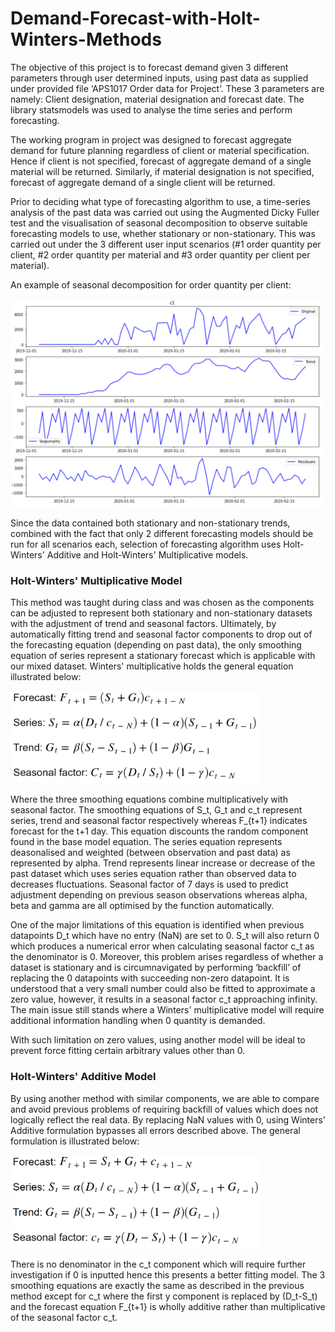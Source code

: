 # Demand-Forecast-with-Holt-Winters-Methods

The objective of this project is to forecast demand given 3 different parameters through user determined inputs, using past data as supplied under provided file ‘APS1017 Order data for Project’. These 3 parameters are namely: Client designation, material designation and forecast date. The library statsmodels was used to analyse the time series and perform forecasting.

The working program in project was designed to forecast aggregate demand for future planning regardless of client or material specification. Hence if client is not specified, forecast of aggregate demand of a single material will be returned. Similarly, if material designation is not specified, forecast of aggregate demand of a single client will be returned.

Prior to deciding what type of forecasting algorithm to use, a time-series analysis of the past data was carried out using the Augmented Dicky Fuller test and the visualisation of seasonal decomposition to observe suitable forecasting models to use, whether stationary or non-stationary. This was carried out under the 3 different user input scenarios (#1 order quantity per client, #2 order quantity per material and #3 order quantity per client per material).

An example of seasonal decomposition for order quantity per client:

<img src="https://github.com/quincyho/Demand-Forecasting-with-Holt-Winters-Methods/blob/main/Images/Seasonal%20decomposition.PNG" width="700">

Since the data contained both stationary and non-stationary trends, combined with the fact that only 2 different forecasting models should be run for all scenarios each, selection of forecasting algorithm uses Holt-Winters' Additive and Holt-Winters' Multiplicative models.

### Holt-Winters' Multiplicative Model
This method was taught during class and was chosen as the components can be adjusted to represent both stationary and non-stationary datasets with the adjustment of trend and seasonal factors. Ultimately, by automatically fitting trend and seasonal factor components to drop out of the forecasting equation (depending on past data), the only smoothing equation of series represent a stationary forecast which is applicable with our mixed dataset. Winters' multiplicative holds the general equation illustrated below: 

<img src="https://github.com/quincyho/Demand-Forecasting-with-Holt-Winters-Methods/blob/main/Images/Multi%20formulas.PNG" width="400">

Where the three smoothing equations combine multiplicatively with seasonal factor. The smoothing equations of S_t, G_t and c_t represent series, trend and seasonal factor respectively whereas F_{t+1} indicates forecast for the t+1 day. This equation discounts the random component found in the base model equation. The series equation represents deasonalised and weighted (between observation and past data) as represented by alpha. Trend represents linear increase or decrease of the past dataset which uses series equation rather than observed data to decreases fluctuations. Seasonal factor of 7 days is used to predict adjustment depending on previous season observations whereas alpha, beta and gamma are all optimised by the function automatically.

One of the major limitations of this equation is identified when previous datapoints D_t which have no entry (NaN) are set to 0. S_t will also return 0 which produces a numerical error when calculating seasonal factor c_t as the denominator is 0. Moreover, this problem arises regardless of whether a dataset is stationary and is circumnavigated by performing ‘backfill’ of replacing the 0 datapoints with succeeding non-zero datapoint. It is understood that a very small number could also be fitted to approximate a zero value, however, it results in a seasonal factor c_t approaching infinity. The main issue still stands where a Winters' multiplicative model will require additional information handling when 0 quantity is demanded. 

With such limitation on zero values, using another model will be ideal to prevent force fitting certain arbitrary values other than 0.

### Holt-Winters' Additive Model
By using another method with similar components, we are able to compare and avoid previous problems of requiring backfill of values which does not logically reflect the real data. By replacing NaN values with 0, using Winters' Additive formulation bypasses all errors described above. The general formulation is illustrated below:

<img src="https://github.com/quincyho/Demand-Forecasting-with-Holt-Winters-Methods/blob/main/Images/Add%20formulas.PNG" width="400">

There is no denominator in the c_t component which will require further investigation if 0 is inputted hence this presents a better fitting model. The 3 smoothing equations are exactly the same as described in the previous method except for c_t where the first y component is replaced by (D_t-S_t) and the forecast equation F_{t+1} is wholly additive rather than multiplicative of the seasonal factor c_t. 
